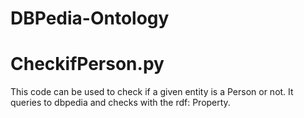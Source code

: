 # DBPedia-Ontology

# CheckifPerson.py

This code can be used to check if a given entity is a Person or not. It queries to dbpedia and checks with the rdf: Property.